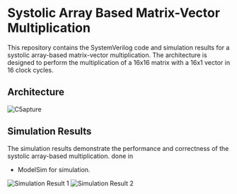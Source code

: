 # Systolic Array Based Matrix-Vector Multiplication

This repository contains the SystemVerilog code and simulation results for a systolic array-based matrix-vector multiplication. The architecture is designed to perform the multiplication of a 16x16 matrix with a 16x1 vector in 16 clock cycles.

## Architecture

![C5apture](https://github.com/user-attachments/assets/cced5cc8-c467-4831-9ec6-e0163f834575)


## Simulation Results

The simulation results demonstrate the performance and correctness of the systolic array-based multiplication.
done in 
- ModelSim for simulation.
  
![Simulation Result 1](https://github.com/user-attachments/assets/c61967de-47b1-4787-ab0b-be0206c7c260)
![Simulation Result 2](https://github.com/user-attachments/assets/20f043a3-7f87-4275-b3f8-0d5d1d8426de)



